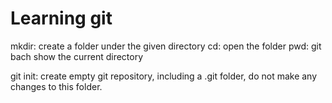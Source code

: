 # Learning git

mkdir: create a folder under the given directory
cd: open the folder
pwd:  git bach show the current directory 


git init: create empty git repository, including a .git folder, do not make any changes to this folder.